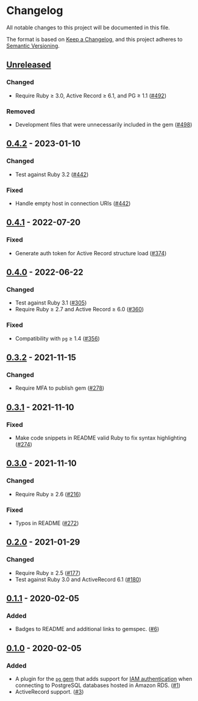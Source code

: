 # Changelog

All notable changes to this project will be documented in this file.

The format is based on [Keep a Changelog](https://keepachangelog.com/en/1.0.0/), and this project adheres to [Semantic Versioning](https://semver.org/spec/v2.0.0.html).

## [Unreleased]

### Changed
* Require Ruby ≥ 3.0, Active Record ≥ 6.1, and PG ≥ 1.1 ([#492](https://github.com/haines/pg-aws_rds_iam/pull/492))

### Removed
* Development files that were unnecessarily included in the gem ([#498](https://github.com/haines/pg-aws_rds_iam/pull/498))

## [0.4.2] - 2023-01-10

### Changed
* Test against Ruby 3.2 ([#442](https://github.com/haines/pg-aws_rds_iam/pull/442))

### Fixed
* Handle empty host in connection URIs ([#442](https://github.com/haines/pg-aws_rds_iam/pull/442))

## [0.4.1] - 2022-07-20

### Fixed
* Generate auth token for Active Record structure load ([#374](https://github.com/haines/pg-aws_rds_iam/pull/374))

## [0.4.0] - 2022-06-22

### Changed
* Test against Ruby 3.1 ([#305](https://github.com/haines/pg-aws_rds_iam/pull/305))
* Require Ruby ≥ 2.7 and Active Record ≥ 6.0 ([#360](https://github.com/haines/pg-aws_rds_iam/pull/360))

### Fixed
* Compatibility with `pg` ≥ 1.4 ([#356](https://github.com/haines/pg-aws_rds_iam/pull/356))

## [0.3.2] - 2021-11-15

### Changed
* Require MFA to publish gem ([#278](https://github.com/haines/pg-aws_rds_iam/pull/278))

## [0.3.1] - 2021-11-10

### Fixed
* Make code snippets in README valid Ruby to fix syntax highlighting ([#274](https://github.com/haines/pg-aws_rds_iam/pull/274))

## [0.3.0] - 2021-11-10

### Changed
* Require Ruby ≥ 2.6 ([#216](https://github.com/haines/pg-aws_rds_iam/pull/216))

### Fixed
* Typos in README ([#272](https://github.com/haines/pg-aws_rds_iam/pull/272))

## [0.2.0] - 2021-01-29

### Changed
* Require Ruby ≥ 2.5 ([#177](https://github.com/haines/pg-aws_rds_iam/pull/177))
* Test against Ruby 3.0 and ActiveRecord 6.1 ([#180](https://github.com/haines/pg-aws_rds_iam/pull/180))

## [0.1.1] - 2020-02-05

### Added
* Badges to README and additional links to gemspec. ([#6](https://github.com/haines/pg-aws_rds_iam/pull/6))

## [0.1.0] - 2020-02-05

### Added
* A plugin for the [`pg` gem](https://rubygems.org/gems/pg) that adds support for [IAM authentication](https://docs.aws.amazon.com/AmazonRDS/latest/UserGuide/UsingWithRDS.IAMDBAuth.html) when connecting to PostgreSQL databases hosted in Amazon RDS. ([#1](https://github.com/haines/pg-aws_rds_iam/pull/1))
* ActiveRecord support. ([#3](https://github.com/haines/pg-aws_rds_iam/pull/3))

[Unreleased]: https://github.com/haines/pg-aws_rds_iam/compare/v0.4.2...HEAD
[0.4.2]: https://github.com/haines/pg-aws_rds_iam/compare/v0.4.1...v0.4.2
[0.4.1]: https://github.com/haines/pg-aws_rds_iam/compare/v0.4.0...v0.4.1
[0.4.0]: https://github.com/haines/pg-aws_rds_iam/compare/v0.3.2...v0.4.0
[0.3.2]: https://github.com/haines/pg-aws_rds_iam/compare/v0.3.1...v0.3.2
[0.3.1]: https://github.com/haines/pg-aws_rds_iam/compare/v0.3.0...v0.3.1
[0.3.0]: https://github.com/haines/pg-aws_rds_iam/compare/v0.2.0...v0.3.0
[0.2.0]: https://github.com/haines/pg-aws_rds_iam/compare/v0.1.1...v0.2.0
[0.1.1]: https://github.com/haines/pg-aws_rds_iam/compare/v0.1.0...v0.1.1
[0.1.0]: https://github.com/haines/pg-aws_rds_iam/compare/64168051a8ef5f32a13632d8ef0b7da00d0056bc...v0.1.0

